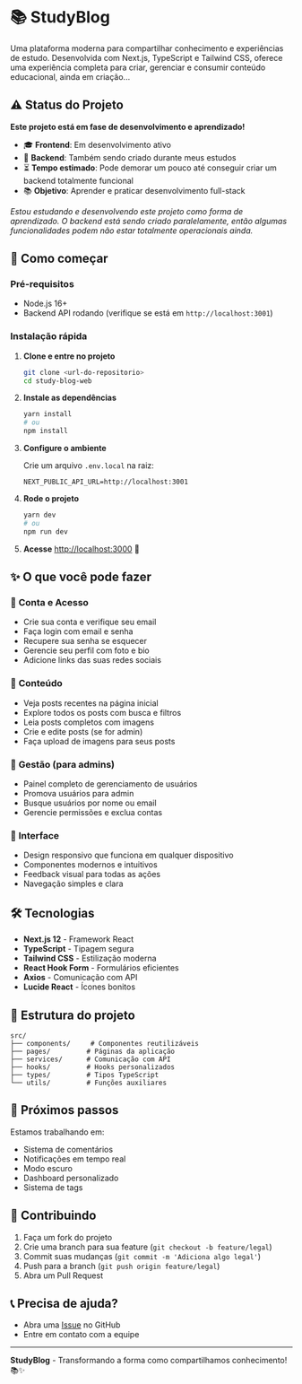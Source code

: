 # 📚 StudyBlog

Uma plataforma moderna para compartilhar conhecimento e experiências de estudo. Desenvolvida com Next.js, TypeScript e Tailwind CSS, oferece uma experiência completa para criar, gerenciar e consumir conteúdo educacional, ainda em criação...

## ⚠️ Status do Projeto

**Este projeto está em fase de desenvolvimento e aprendizado!**

- 🎓 **Frontend**: Em desenvolvimento ativo
- 🔧 **Backend**: Também sendo criado durante meus estudos
- ⏳ **Tempo estimado**: Pode demorar um pouco até conseguir criar um backend totalmente funcional
- 📚 **Objetivo**: Aprender e praticar desenvolvimento full-stack

_Estou estudando e desenvolvendo este projeto como forma de aprendizado. O backend está sendo criado paralelamente, então algumas funcionalidades podem não estar totalmente operacionais ainda._

## 🚀 Como começar

### Pré-requisitos

- Node.js 16+
- Backend API rodando (verifique se está em `http://localhost:3001`)

### Instalação rápida

1. **Clone e entre no projeto**

   ```bash
   git clone <url-do-repositorio>
   cd study-blog-web
   ```

2. **Instale as dependências**

   ```bash
   yarn install
   # ou
   npm install
   ```

3. **Configure o ambiente**

   Crie um arquivo `.env.local` na raiz:

   ```env
   NEXT_PUBLIC_API_URL=http://localhost:3001
   ```

4. **Rode o projeto**

   ```bash
   yarn dev
   # ou
   npm run dev
   ```

5. **Acesse** [http://localhost:3000](http://localhost:3000) 🎉

## ✨ O que você pode fazer

### 🔐 **Conta e Acesso**

- Crie sua conta e verifique seu email
- Faça login com email e senha
- Recupere sua senha se esquecer
- Gerencie seu perfil com foto e bio
- Adicione links das suas redes sociais

### 📝 **Conteúdo**

- Veja posts recentes na página inicial
- Explore todos os posts com busca e filtros
- Leia posts completos com imagens
- Crie e edite posts (se for admin)
- Faça upload de imagens para seus posts

### 👥 **Gestão (para admins)**

- Painel completo de gerenciamento de usuários
- Promova usuários para admin
- Busque usuários por nome ou email
- Gerencie permissões e exclua contas

### 🎨 **Interface**

- Design responsivo que funciona em qualquer dispositivo
- Componentes modernos e intuitivos
- Feedback visual para todas as ações
- Navegação simples e clara

## 🛠️ Tecnologias

- **Next.js 12** - Framework React
- **TypeScript** - Tipagem segura
- **Tailwind CSS** - Estilização moderna
- **React Hook Form** - Formulários eficientes
- **Axios** - Comunicação com API
- **Lucide React** - Ícones bonitos

## 📁 Estrutura do projeto

```
src/
├── components/     # Componentes reutilizáveis
├── pages/         # Páginas da aplicação
├── services/      # Comunicação com API
├── hooks/         # Hooks personalizados
├── types/         # Tipos TypeScript
└── utils/         # Funções auxiliares
```

## 🎯 Próximos passos

Estamos trabalhando em:

- Sistema de comentários
- Notificações em tempo real
- Modo escuro
- Dashboard personalizado
- Sistema de tags

## 🤝 Contribuindo

1. Faça um fork do projeto
2. Crie uma branch para sua feature (`git checkout -b feature/legal`)
3. Commit suas mudanças (`git commit -m 'Adiciona algo legal'`)
4. Push para a branch (`git push origin feature/legal`)
5. Abra um Pull Request

## 📞 Precisa de ajuda?

- Abra uma [Issue](../../issues) no GitHub
- Entre em contato com a equipe

---

**StudyBlog** - Transformando a forma como compartilhamos conhecimento! 📚✨
